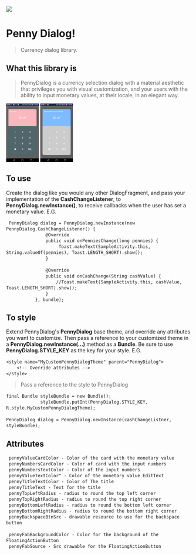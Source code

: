 [![](https://jitpack.io/v/whompum/PennyDialog.svg)](https://jitpack.io/#whompum/PennyDialog)

# Penny Dialog! #

>Currency dialog library.

## What this library is ##
>PennyDialog is a currency selection dialog with a material aesthetic that privileges you with visual customization, and your users with the ability to input monetary values, at their locale, in an elegant way.

![First Screenshot](screenshots/pennyDialog_screenshot_one.png)
![Second Screenshot](screenshots/pennyDialog_screenshot_two.png)

## To use ##
Create the dialog like you would any other DialogFragment, and pass your implementation of the **CashChangeListener**, to **PennyDialog.newInstance()**, to receive callbacks when the user has set a monetary value. E.G.

     PennyDialog dialog = PennyDialog.newInstance(new PennyDialog.CashChangeListener() {
                   @Override
                   public void onPenniesChange(long pennies) {
                        Toast.makeText(SampleActivity.this, String.valueOf(pennies), Toast.LENGTH_SHORT).show();
                   }

                   @Override
                   public void onCashChange(String cashValue) {
                       //Toast.makeText(SampleActivity.this, cashValue, Toast.LENGTH_SHORT).show();
                   }
               }, bundle);
               
## To style ##
Extend PennyDialog's **PennyDialog** base theme, and override any attributes you want to customize. Then pass a reference to your customized theme in a **PennyDialog.newInstance(...)** method as a **Bundle**. Be sure to use **PennyDialog.STYLE_KEY** as the key for your style. E.G.

    <style name="MyCustomPennyDialogTheme" parent="PennyDialog">
        <!-- Override attributes -->
    </style>
   
>Pass a reference to the style to PennyDialog   
   
    final Bundle styleBundle = new Bundle();
                 styleBundle.putInt(PennyDialog.STYLE_KEY, R.style.MyCustomPennyDialogTheme);
                 
    PennyDialog dialog = PennyDialog.newInstance(cashChangeListner, styleBundle);
    

## Attributes ##
     pennyValueCardColor - Color of the card with the monetary value
     pennyNumbersCardColor - Color of card with the input numbers
     pennyNumbersTextColor - Color of the input numbers
     pennyValueTextColor" - Color of the monetary value EditText
     pennyTitleTextColor - Color of The title
     pennyTitleText - Text for the title
     pennyTopLeftRadius - radius to round the top left corner
     pennyTopRightRadius - radius to round the top right corner
     pennyBottomLeftRadius - radius to round the bottom left corner
     pennyBottomRightRadius - radius to round the bottom right corner
     pennyBackspaceBtnSrc - drawable resource to use for the backspace button

     pennyFabBackgroundColor - Color for the background of the FloatingActionButton
     pennyFabSource - Src drawable for the FloatingActionButton 
    
    
    
    
    
